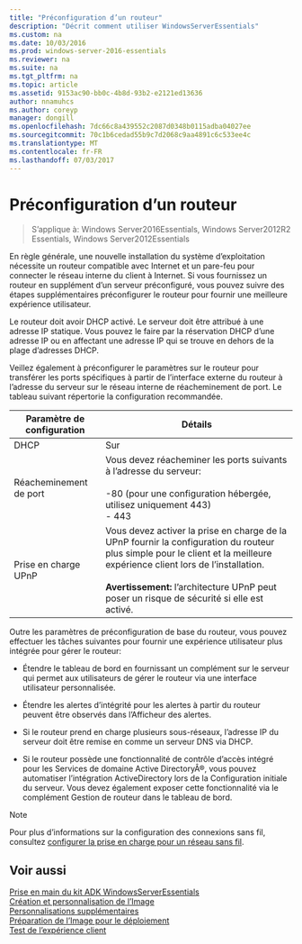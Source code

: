```yaml
---
title: "Préconfiguration d’un routeur"
description: "Décrit comment utiliser WindowsServerEssentials"
ms.custom: na
ms.date: 10/03/2016
ms.prod: windows-server-2016-essentials
ms.reviewer: na
ms.suite: na
ms.tgt_pltfrm: na
ms.topic: article
ms.assetid: 9153ac90-bb0c-4b8d-93b2-e2121ed13636
author: nnamuhcs
ms.author: coreyp
manager: dongill
ms.openlocfilehash: 7dc66c8a439552c2087d0348b0115adba04027ee
ms.sourcegitcommit: 70c1b6cedad55b9c7d2068c9aa4891c6c533ee4c
ms.translationtype: MT
ms.contentlocale: fr-FR
ms.lasthandoff: 07/03/2017
---
```

# <a name="preconfiguring-a-router"></a>Préconfiguration d’un routeur

>S’applique à: Windows Server2016Essentials, Windows Server2012R2 Essentials, Windows Server2012Essentials

En règle générale, une nouvelle installation du système d’exploitation nécessite un routeur compatible avec Internet et un pare-feu pour connecter le réseau interne du client à Internet. Si vous fournissez un routeur en supplément d’un serveur préconfiguré, vous pouvez suivre des étapes supplémentaires préconfigurer le routeur pour fournir une meilleure expérience utilisateur.  
  
 Le routeur doit avoir DHCP activé. Le serveur doit être attribué à une adresse IP statique. Vous pouvez le faire par la réservation DHCP d’une adresse IP ou en affectant une adresse IP qui se trouve en dehors de la plage d’adresses DHCP.  
  
 Veillez également à préconfigurer le paramètres sur le routeur pour transférer les ports spécifiques à partir de l’interface externe du routeur à l’adresse du serveur sur le réseau interne de réacheminement de port. Le tableau suivant répertorie la configuration recommandée.  
  
|Paramètre de configuration|Détails|  
|---------------------------|-------------|  
|DHCP|Sur|  
|Réacheminement de port|Vous devez réacheminer les ports suivants à l’adresse du serveur:<br /><br /> -80 (pour une configuration hébergée, utilisez uniquement 443)<br />-   443|  
|Prise en charge UPnP|Vous devez activer la prise en charge de la UPnP fournir la configuration du routeur plus simple pour le client et la meilleure expérience client lors de l’installation.<br /><br /> **Avertissement:** l’architecture UPnP peut poser un risque de sécurité si elle est activé.|  
  
 Outre les paramètres de préconfiguration de base du routeur, vous pouvez effectuer les tâches suivantes pour fournir une expérience utilisateur plus intégrée pour gérer le routeur:  
  
-   Étendre le tableau de bord en fournissant un complément sur le serveur qui permet aux utilisateurs de gérer le routeur via une interface utilisateur personnalisée.  
  
-   Étendre les alertes d’intégrité pour les alertes à partir du routeur peuvent être observés dans l’Afficheur des alertes.  
  
-   Si le routeur prend en charge plusieurs sous-réseaux, l’adresse IP du serveur doit être remise en comme un serveur DNS via DHCP.  
  
-   Si le routeur possède une fonctionnalité de contrôle d’accès intégré pour les Services de domaine Active DirectoryÂ®, vous pouvez automatiser l’intégration ActiveDirectory lors de la Configuration initiale du serveur. Vous devez également exposer cette fonctionnalité via le complément Gestion de routeur dans le tableau de bord.  
  
> [!NOTE]
>  Pour plus d’informations sur la configuration des connexions sans fil, consultez [configurer la prise en charge pour un réseau sans fil](Configure-Support-for-a-Wireless-Network.md).  
  
## <a name="see-also"></a>Voir aussi  
 [Prise en main du kit ADK WindowsServerEssentials](Getting-Started-with-the-Windows-Server-Essentials-ADK.md)   
 [Création et personnalisation de l’Image](Creating-and-Customizing-the-Image.md)   
 [Personnalisations supplémentaires](Additional-Customizations.md)   
 [Préparation de l’Image pour le déploiement](Preparing-the-Image-for-Deployment.md)   
 [Test de l’expérience client](Testing-the-Customer-Experience.md)